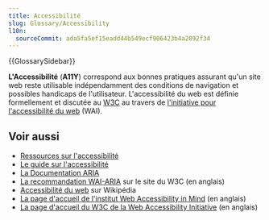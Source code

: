 ```yaml
---
title: Accessibilité
slug: Glossary/Accessibility
l10n:
  sourceCommit: ada5fa5ef15eadd44b549ecf906423b4a2092f34
---
```


{{GlossarySidebar}}

**L'Accessibilité** (**A11Y**) correspond aux bonnes pratiques assurant qu'un site web reste utilisable indépendamment des conditions de navigation et possibles handicaps de l'utilisateur. L'accessibilité du web est définie formellement et discutée au [W3C](/fr/docs/Glossary/W3C) au travers de [l'initiative pour l'accessibilité du web](/fr/docs/Glossary/WAI) (WAI).

## Voir aussi

- [Ressources sur l'accessibilité](/fr/docs/Web/Accessibility)
- [Le guide sur l'accessibilité](/fr/docs/Learn/Accessibility)
- [La Documentation ARIA](/fr/docs/Web/Accessibility/ARIA)
- [La recommandation WAI-ARIA](https://www.w3.org/TR/wai-aria/) sur le site du W3C (en anglais)
- [Accessibilité du web](https://fr.wikipedia.org/wiki/Accessibilité_du_web) sur Wikipédia
- [La page d'accueil de l'institut Web Accessibility in Mind](https://webaim.org/) (en anglais)
- [La page d'accueil du W3C de la Web Accessibility Initiative](https://www.w3.org/WAI/) (en anglais)
